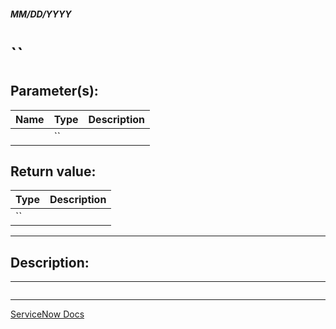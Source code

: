 ##### MM/DD/YYYY
# ``

## Parameter(s):
| Name | Type | Description |
|---|---|---|
|  | `` |  |

## Return value:
| Type | Description |
|---|---|
| `` |  |

---

## Description:


---

```js

```

---

[ServiceNow Docs]()